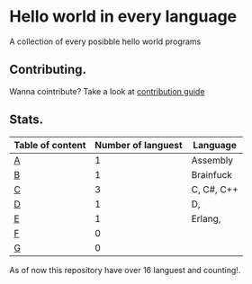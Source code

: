 # Hello world in every language

A collection of every posibble hello world programs

## Contributing.

Wanna cointribute? 
Take a look at [contribution guide](https://github.com/centopw/helloworld/blob/master/CONTRIBUTING.md)

## Stats.

| Table of content                                              |Number of languest   | Language
| --------------------------------------------------------------|---------------------|----------------
| [A](https://github.com/centopw/helloworld/tree/master/Code/A) | 1 | Assembly
| [B](https://github.com/centopw/helloworld/tree/master/Code/B) | 1 | Brainfuck
| [C](https://github.com/centopw/helloworld/tree/master/Code/C) | 3 | C, C#, C++
| [D](https://github.com/centopw/helloworld/tree/master/Code/D) | 1 | D,
| [E](https://github.com/centopw/helloworld/tree/master/Code/E) | 1 | Erlang,
| [F](https://github.com/centopw/helloworld/tree/master/Code/F) | 0 | 
| [G](https://github.com/centopw/helloworld/tree/master/Code/G) | 0 |  

As of now this repository have over 16 languest and counting!.